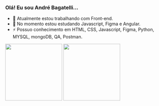 ###  Olá! Eu sou André Bagatelli...


- 🔭 Atualmente estou trabalhando com Front-end.
- 🌱 No momento estou estudando Javascript, Figma e Angular.
- ⚡ Possuo conhecimento em HTML, CSS, Javascript, Figma, Python, MYSQL, mongoDB, QA, Postman.

<div>
  <img height="180em" src="https://github-readme-stats.vercel.app/api/top-langs/?username=andrebagatelli&hide_progress=false"></img>
  <img height="180em" src="https://github-readme-stats.vercel.app/api?username=andrebagatelli&show_icons=true&theme=dark"></img>
</div>
